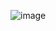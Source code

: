 ![image](https://github.com/harsh10121/GoodSpace-Task/assets/93761689/d4196521-21aa-4e21-a7d3-83642beeaa8e)
